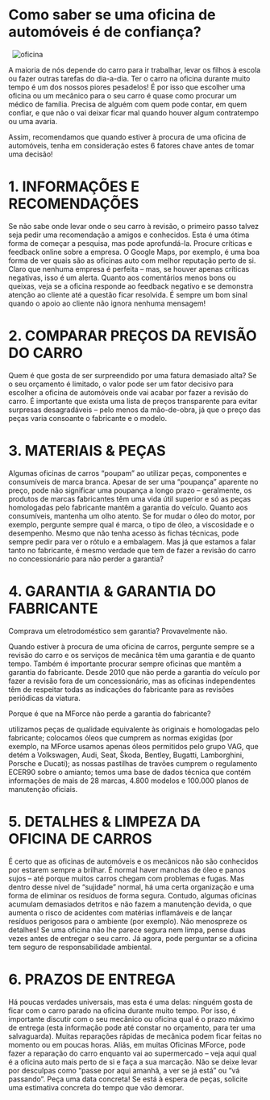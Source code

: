 # Como saber se uma oficina de automóveis é de confiança?
&nbsp;
![oficina](https://www.oficinasmforce.pt/uploads/subcanais2/inspecao_destaque.jpg)

A maioria de nós depende do carro para ir trabalhar, levar os filhos à escola ou fazer outras tarefas do dia-a-dia. Ter o carro na oficina durante muito tempo é um dos nossos piores pesadelos! É por isso que escolher uma oficina ou um mecânico para o seu carro é quase como procurar um médico de família. Precisa de alguém com quem pode contar, em quem confiar, e que não o vai deixar ficar mal quando houver algum contratempo ou uma avaria. 

Assim, recomendamos que quando estiver à procura de uma oficina de automóveis, tenha em consideração estes 6 fatores chave antes de tomar uma decisão! 

# 1. INFORMAÇÕES E RECOMENDAÇÕES
Se não sabe onde levar onde o seu carro à revisão, o primeiro passo talvez seja pedir uma recomendação a amigos e conhecidos. Esta é uma ótima forma de começar a pesquisa, mas pode aprofundá-la. Procure críticas e feedback online sobre a empresa. O Google Maps, por exemplo, é uma boa forma de ver quais são as oficinas auto com melhor reputação perto de si. Claro que nenhuma empresa é perfeita – mas, se houver apenas críticas negativas, isso é um alerta. Quanto aos comentários menos bons ou queixas, veja se a oficina responde ao feedback negativo e se demonstra atenção ao cliente até a questão ficar resolvida. É sempre um bom sinal quando o apoio ao cliente não ignora nenhuma mensagem! 

# 2. COMPARAR PREÇOS DA REVISÃO DO CARRO
Quem é que gosta de ser surpreendido por uma fatura demasiado alta? Se o seu orçamento é limitado, o valor pode ser um fator decisivo para escolher a oficina de automóveis onde vai acabar por fazer a revisão do carro. É importante que exista uma lista de preços transparente para evitar surpresas desagradáveis – pelo menos da mão-de-obra, já que o preço das peças varia consoante o fabricante e o modelo. 

# 3. MATERIAIS & PEÇAS
Algumas oficinas de carros “poupam” ao utilizar peças, componentes e consumíveis de marca branca. Apesar de ser uma “poupança” aparente no preço, pode não significar uma poupança a longo prazo – geralmente, os produtos de marcas fabricantes têm uma vida útil superior e só as peças homologadas pelo fabricante mantêm a garantia do veículo. Quanto aos consumíveis, mantenha um olho atento. Se for mudar o óleo do motor, por exemplo, pergunte sempre qual é marca, o tipo de óleo, a viscosidade e o desempenho. Mesmo que não tenha acesso às fichas técnicas, pode sempre pedir para ver o rótulo e a embalagem. Mas já que estamos a falar tanto no fabricante, é mesmo verdade que tem de fazer a revisão do carro no concessionário para não perder a garantia?

# 4. GARANTIA & GARANTIA DO FABRICANTE
Comprava um eletrodoméstico sem garantia? Provavelmente não.

Quando estiver à procura de uma oficina de carros, pergunte sempre se a revisão do carro e os serviços de mecânica têm uma garantia e de quanto tempo. Também é importante procurar sempre oficinas que mantêm a garantia do fabricante. Desde 2010 que não perde a garantia do veículo por fazer a revisão fora de um concessionário, mas as oficinas independentes têm de respeitar todas as indicações do fabricante para as revisões periódicas da viatura.
 
Porque é que na MForce não perde a garantia do fabricante?

utilizamos peças de qualidade equivalente às originais e homologadas pelo fabricante;
colocamos óleos que cumprem as normas exigidas (por exemplo, na MForce usamos apenas óleos permitidos pelo grupo VAG, que detém a Volkswagen, Audi, Seat, Škoda, Bentley, Bugatti, Lamborghini, Porsche e Ducati);
as nossas pastilhas de travões cumprem o regulamento ECER90 sobre o amianto;
temos uma base de dados técnica que contém informações de mais de 28 marcas, 4.800 modelos e 100.000 planos de manutenção oficiais.  
 
# 5. DETALHES & LIMPEZA DA OFICINA DE CARROS
É certo que as oficinas de automóveis e os mecânicos não são conhecidos por estarem sempre a brilhar. É normal haver manchas de óleo e panos sujos – até porque muitos carros chegam com problemas e fugas. Mas dentro desse nível de “sujidade” normal, há uma certa organização e uma forma de eliminar os resíduos de forma segura. Contudo, algumas oficinas acumulam demasiados detritos e não fazem a manutenção devida, o que aumenta o risco de acidentes com matérias inflamáveis e de lançar resíduos perigosos para o ambiente (por exemplo). Não menospreze os detalhes! Se uma oficina não lhe parece segura nem limpa, pense duas vezes antes de entregar o seu carro. Já agora, pode perguntar se a oficina tem seguro de responsabilidade ambiental.  

# 6. PRAZOS DE ENTREGA
Há poucas verdades universais, mas esta é uma delas: ninguém gosta de ficar com o carro parado na oficina durante muito tempo. Por isso, é importante discutir com o seu mecânico ou oficina qual é o prazo máximo de entrega (esta informação pode até constar no orçamento, para ter uma salvaguarda). Muitas reparações rápidas de mecânica podem ficar feitas no momento ou em poucas horas. Aliás, em muitas Oficinas MForce, pode fazer a reparação do carro enquanto vai ao supermercado – veja aqui qual é a oficina auto mais perto de si e faça a sua marcação. Não se deixe levar por desculpas como “passe por aqui amanhã, a ver se já está” ou “vá passando”. Peça uma data concreta! Se está à espera de peças, solicite uma estimativa concreta do tempo que vão demorar.